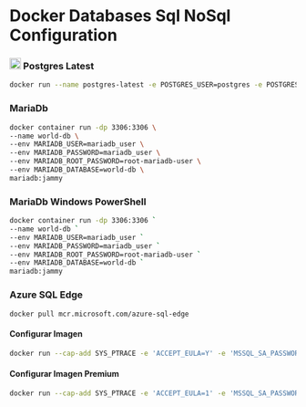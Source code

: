 # Docker Databases Sql NoSql Configuration

### <img src="https://user-images.githubusercontent.com/55373948/236650481-980cb882-e257-4590-ad0a-3ee13c907dd9.png" alt="PostgresSql" width="20" height="20"> Postgres Latest  
```sh
docker run --name postgres-latest -e POSTGRES_USER=postgres -e POSTGRES_PASSWORD=postgres -dp 5432:5432 postgres 
```
### MariaDb
```sh
docker container run -dp 3306:3306 \
--name world-db \
--env MARIADB_USER=mariadb_user \
--env MARIADB_PASSWORD=mariadb_user \
--env MARIADB_ROOT_PASSWORD=root-mariadb-user \
--env MARIADB_DATABASE=world-db \
mariadb:jammy
```

### MariaDb Windows PowerShell
```sh
docker container run -dp 3306:3306 `
--name world-db `
--env MARIADB_USER=mariadb_user `
--env MARIADB_PASSWORD=mariadb_user `
--env MARIADB_ROOT_PASSWORD=root-mariadb-user `
--env MARIADB_DATABASE=world-db `
mariadb:jammy
```

### Azure SQL Edge
```
docker pull mcr.microsoft.com/azure-sql-edge
```


#### Configurar Imagen
```sh
docker run --cap-add SYS_PTRACE -e 'ACCEPT_EULA=Y' -e 'MSSQL_SA_PASSWORD=MY_STRONG_Password10!' -p 1433:1433 --name azuresqledge -d mcr.microsoft.com/azure-sql-edge
```
#### Configurar Imagen Premium
```sh
docker run --cap-add SYS_PTRACE -e 'ACCEPT_EULA=1' -e 'MSSQL_SA_PASSWORD=MY_STRONG_Password10!' -e 'MSSQL_PID=Premium' -p 1433:1433 --name azuresqledge -d mcr.microsoft.com/azure-sql-edge
```
